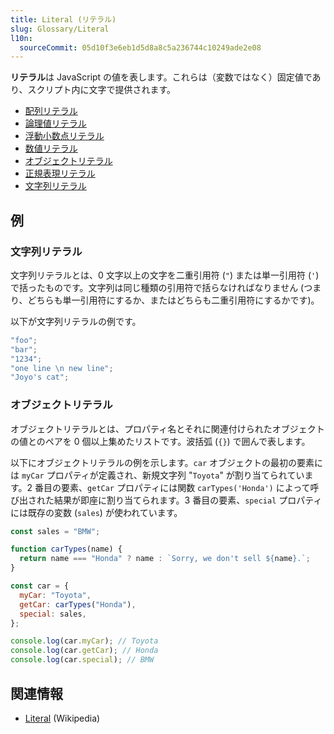 ```yaml
---
title: Literal (リテラル)
slug: Glossary/Literal
l10n:
  sourceCommit: 05d10f3e6eb1d5d8a8c5a236744c10249ade2e08
---
```


**リテラル**は JavaScript の値を表します。これらは（変数ではなく）固定値であり、スクリプト内に文字で提供されます。

- [配列リテラル](/ja/docs/Web/JavaScript/Guide/Grammar_and_types#配列リテラル)
- [論理値リテラル](/ja/docs/Web/JavaScript/Guide/Grammar_and_types#論理値リテラル)
- [浮動小数点リテラル](/ja/docs/Web/JavaScript/Guide/Grammar_and_types#浮動小数点リテラル)
- [数値リテラル](/ja/docs/Web/JavaScript/Guide/Grammar_and_types#数値リテラル)
- [オブジェクトリテラル](/ja/docs/Web/JavaScript/Guide/Grammar_and_types#オブジェクトリテラル)
- [正規表現リテラル](/ja/docs/Web/JavaScript/Guide/Grammar_and_types#正規表現リテラル)
- [文字列リテラル](/ja/docs/Web/JavaScript/Guide/Grammar_and_types#文字列リテラル)

## 例

### 文字列リテラル

文字列リテラルとは、0 文字以上の文字を二重引用符 (`"`) または単一引用符 (`'`) で括ったものです。文字列は同じ種類の引用符で括らなければなりません (つまり、どちらも単一引用符にするか、またはどちらも二重引用符にするかです)。

以下が文字列リテラルの例です。

```js
"foo";
"bar";
"1234";
"one line \n new line";
"Joyo's cat";
```

### オブジェクトリテラル

オブジェクトリテラルとは、プロパティ名とそれに関連付けられたオブジェクトの値とのペアを 0 個以上集めたリストです。波括弧 (`{}`) で囲んで表します。

以下にオブジェクトリテラルの例を示します。`car` オブジェクトの最初の要素には `myCar` プロパティが定義され、新規文字列 "`Toyota`" が割り当てられています。2 番目の要素、`getCar` プロパティには関数 `carTypes('Honda')` によって呼び出された結果が即座に割り当てられます。3 番目の要素、`special` プロパティには既存の変数 (`sales`) が使われています。

```js
const sales = "BMW";

function carTypes(name) {
  return name === "Honda" ? name : `Sorry, we don't sell ${name}.`;
}

const car = {
  myCar: "Toyota",
  getCar: carTypes("Honda"),
  special: sales,
};

console.log(car.myCar); // Toyota
console.log(car.getCar); // Honda
console.log(car.special); // BMW
```

## 関連情報

- [Literal](<https://en.wikipedia.org/wiki/Literal_(computer_programming)>) (Wikipedia)
